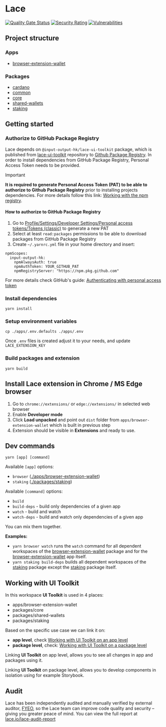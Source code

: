 # Lace

[![Quality Gate Status](https://sonarcloud.io/api/project_badges/measure?project=input-output-hk_lace&metric=alert_status&token=98802db7b585471a39ab75e8baf01cff96c561db)](https://sonarcloud.io/summary/new_code?id=input-output-hk_lace)
[![Security Rating](https://sonarcloud.io/api/project_badges/measure?project=input-output-hk_lace&metric=security_rating&token=98802db7b585471a39ab75e8baf01cff96c561db)](https://sonarcloud.io/summary/new_code?id=input-output-hk_lace)
[![Vulnerabilities](https://sonarcloud.io/api/project_badges/measure?project=input-output-hk_lace&metric=vulnerabilities&token=98802db7b585471a39ab75e8baf01cff96c561db)](https://sonarcloud.io/summary/new_code?id=input-output-hk_lace)

## Project structure

### Apps

- [browser-extension-wallet]

### Packages

- [cardano]
- [common]
- [core]
- [shared-wallets]
- [staking]

## Getting started

### Authorize to GitHub Package Registry

Lace depends on `@input-output-hk/lace-ui-toolkit` package, which is published from [lace-ui-toolkit](https://github.com/input-output-hk/lace-ui-toolkit) repository to [Github Package Registry](https://github.com/input-output-hk/lace-ui-toolkit/pkgs/npm/lace-ui-toolkit). In order to install dependencies from GitHub Package Registry, Personal Access Token needs to be provided.

> [!IMPORTANT]
>
> **It is required to generate Personal Access Token (PAT) to be able to authorize to Github Package Registry** prior to installing projects dependencies. For more details follow this link: [Working with the npm registry](https://docs.github.com/en/packages/working-with-a-github-packages-registry/working-with-the-npm-registry).

#### How to authorize to GitHub Package Registry

1. Go to [Profile/Settings/Developer Settings/Personal access tokens/Tokens (classic)](https://github.com/settings/tokens/new) to generate a new PAT
2. Select at least `read:packages` permissions to be able to download packages from GitHub Package Registry
3. Create `~/.yarnrc.yml` file in your home directory and insert:

```
npmScopes:
  input-output-hk:
    npmAlwaysAuth: true
    npmAuthToken: YOUR_GITHUB_PAT
    npmRegistryServer: "https://npm.pkg.github.com"
```

For more details check GitHub's guide: [Authenticating with personal access token](https://docs.github.com/en/packages/working-with-a-github-packages-registry/working-with-the-npm-registry#authenticating-with-a-personal-access-token)

### Install dependencies

```
yarn install
```

### Setup environment variables

```
cp ./apps/.env.defaults ./apps/.env
```

Once `.env` files is created adjust it to your needs, and update `LACE_EXTENSION_KEY`

### Build packages and extension

```
yarn build
```

## Install Lace extension in Chrome / MS Edge browser

1. Go to `chrome://extensions/` or `edge://extensions/` in selected web browser
2. Enable **Developer mode**
3. Click **Load unpacked** and point out `dist` folder from `apps/browser-extension-wallet` which is built in previous step
4. Extension should be visible in **Extensions** and ready to use.

## Dev commands

```console
yarn [app] [command]
```

Available `[app]` options:

- `browser` ([./apps/browser-extension-wallet](./apps/browser-extension-wallet))
- `staking` ([./packages/staking](./packages/staking))

Available `[command]` options:

- `build`
- `build-deps` - build only dependencies of a given app
- `watch` - build and watch
- `watch-deps` - build and watch only dependencies of a given app

You can mix them together.

**Examples:**

- `yarn browser watch` runs the `watch` command for all dependent workspaces of the [browser-extension-wallet] package and for the [browser-extension-wallet]
  app itself.
- `yarn staking build-deps` builds all dependent workspaces of the [staking] package except the [staking] package itself.

## Working with UI Toolkit

In this workspace **UI Toolkit** is used in 4 places:

- apps/browser-extension-wallet
- packages/core
- packages/shared-wallets
- packages/staking

Based on the specific use case we can link it on:

- **app level**, check [Working with UI Toolkit on an app level](./apps/README.md#working-with-ui-toolkit-on-an-app-level)
- **package level**, check: [Working with UI Toolkit on a package level](./packages/README.md#working-with-ui-toolkit-on-a-package-level)

Linking **UI Toolkit** on app level, allows you to see all changes in app and packages using it.

Linking **UI Toolkit** on package level, allows you to develop components in isolation using for example Storybook.

[browser-extension-wallet]: ./apps/browser-extension-wallet
[common]: ./packages/common
[core]: ./packages/core
[cardano]: ./packages/cardano
[shared-wallets]: ./packages/shared-wallets
[staking]: ./packages/staking

## Audit

Lace has been independently audited and manually verified by external auditor, [FYEO](https://www.fyeo.io/), so the Lace team can improve code quality and security – giving you greater peace of mind. You can view the full report at [lace.io/lace-audit-report](https://lace.io/lace-audit-report)
